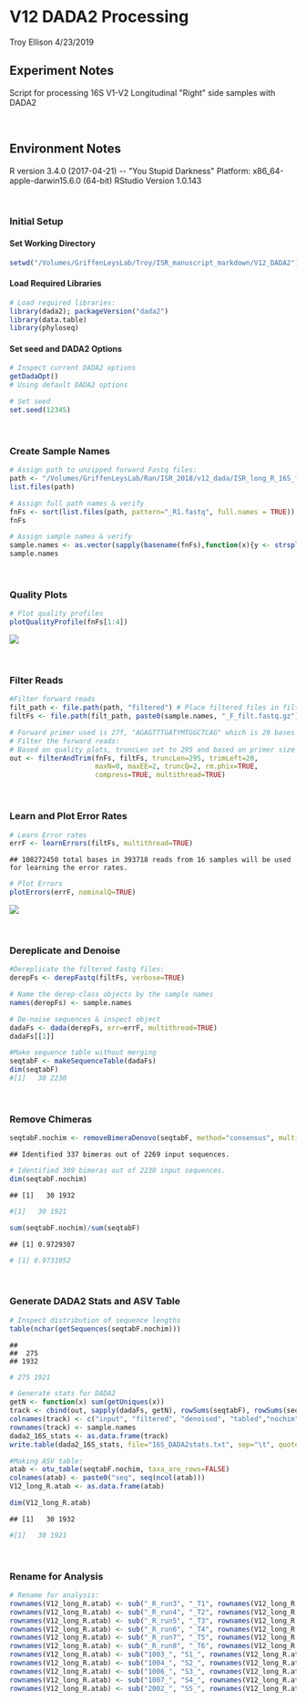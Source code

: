 V12 DADA2 Processing
================
Troy Ellison
4/23/2019

Experiment Notes
----------------

Script for processing 16S V1-V2 Longitudinal "Right" side samples with DADA2

 

Environment Notes
-----------------

R version 3.4.0 (2017-04-21) -- "You Stupid Darkness" Platform: x86\_64-apple-darwin15.6.0 (64-bit) RStudio Version 1.0.143

 

### Initial Setup

#### Set Working Directory

``` r
setwd("/Volumes/GriffenLeysLab/Troy/ISR_manuscript_markdown/V12_DADA2")
```

#### Load Required Libraries

``` r
# Load required libraries:
library(dada2); packageVersion("dada2")
library(data.table)
library(phyloseq)
```

#### Set seed and DADA2 Options

``` r
# Inspect current DADA2 options
getDadaOpt()
# Using default DADA2 options

# Set seed
set.seed(12345)
```

 

### Create Sample Names

``` r
# Assign path to unzipped forward Fastq files:
path <- "/Volumes/GriffenLeysLab/Ran/ISR_2018/v12_dada/ISR_long_R_16S_fastqs" # directory of zipped forward FASTQ files
list.files(path)

# Assign full path names & verify
fnFs <- sort(list.files(path, pattern="_R1.fastq", full.names = TRUE))
fnFs

# Assign sample names & verify
sample.names <- as.vector(sapply(basename(fnFs),function(x){y <- strsplit(x,"_")[[1]];paste(y[2:4],collapse="_")}))
sample.names
```

 

### Quality Plots

``` r
# Plot quality profiles
plotQualityProfile(fnFs[1:4])
```

<img src="V12_DADA2_Markdown_files/figure-markdown_github/unnamed-chunk-5-1.png" style="display: block; margin: auto;" />

 

### Filter Reads

``` r
#Filter forward reads
filt_path <- file.path(path, "filtered") # Place filtered files in filtered/ subdirectory
filtFs <- file.path(filt_path, paste0(sample.names, "_F_filt.fastq.gz"))

# Forward primer used is 27f, "AGAGTTTGATYMTGGCTCAG" which is 20 bases
# Filter the forward reads:
# Based on quality plots, truncLen set to 295 and based on primer size trimLeft set to 20
out <- filterAndTrim(fnFs, filtFs, truncLen=295, trimLeft=20,
                     maxN=0, maxEE=2, truncQ=2, rm.phix=TRUE,
                     compress=TRUE, multithread=TRUE)
```

 

### Learn and Plot Error Rates

``` r
# Learn Error rates
errF <- learnErrors(filtFs, multithread=TRUE)
```

    ## 108272450 total bases in 393718 reads from 16 samples will be used for learning the error rates.

``` r
# Plot Errors
plotErrors(errF, nominalQ=TRUE)
```

![](V12_DADA2_Markdown_files/figure-markdown_github/unnamed-chunk-7-1.png)

 

### Dereplicate and Denoise

``` r
#Dereplicate the filtered fastq files:
derepFs <- derepFastq(filtFs, verbose=TRUE)

# Name the derep-class objects by the sample names
names(derepFs) <- sample.names

# De-noise sequences & inspect object
dadaFs <- dada(derepFs, err=errF, multithread=TRUE)
dadaFs[[1]]

#Make sequence table without merging
seqtabF <- makeSequenceTable(dadaFs)
dim(seqtabF)
#[1]   30 2230
```

 

### Remove Chimeras

``` r
seqtabF.nochim <- removeBimeraDenovo(seqtabF, method="consensus", multithread=TRUE, verbose=TRUE)
```

    ## Identified 337 bimeras out of 2269 input sequences.

``` r
# Identified 309 bimeras out of 2230 input sequences.
dim(seqtabF.nochim)
```

    ## [1]   30 1932

``` r
#[1]   30 1921

sum(seqtabF.nochim)/sum(seqtabF)
```

    ## [1] 0.9729307

``` r
# [1] 0.9731952
```

 

### Generate DADA2 Stats and ASV Table

``` r
# Inspect distribution of sequence lengths
table(nchar(getSequences(seqtabF.nochim)))
```

    ## 
    ##  275 
    ## 1932

``` r
# 275 1921

# Generate stats for DADA2
getN <- function(x) sum(getUniques(x))
track <- cbind(out, sapply(dadaFs, getN), rowSums(seqtabF), rowSums(seqtabF.nochim))
colnames(track) <- c("input", "filtered", "denoised", "tabled","nochim")
rownames(track) <- sample.names
dada2_16S_stats <- as.data.frame(track)
write.table(dada2_16S_stats, file="16S_DADA2stats.txt", sep="\t", quote=F, col.names = NA)

#Making ASV table:
atab <- otu_table(seqtabF.nochim, taxa_are_rows=FALSE)
colnames(atab) <- paste0("seq", seq(ncol(atab)))
V12_long_R.atab <- as.data.frame(atab)

dim(V12_long_R.atab)
```

    ## [1]   30 1932

``` r
#[1]   30 1921
```

 

### Rename for Analysis

``` r
# Rename for analysis:
rownames(V12_long_R.atab) <- sub("_R_run3", "_T1", rownames(V12_long_R.atab))
rownames(V12_long_R.atab) <- sub("_R_run4", "_T2", rownames(V12_long_R.atab))
rownames(V12_long_R.atab) <- sub("_R_run5", "_T3", rownames(V12_long_R.atab))
rownames(V12_long_R.atab) <- sub("_R_run6", "_T4", rownames(V12_long_R.atab))
rownames(V12_long_R.atab) <- sub("_R_run7", "_T5", rownames(V12_long_R.atab))
rownames(V12_long_R.atab) <- sub("_R_run8", "_T6", rownames(V12_long_R.atab))
rownames(V12_long_R.atab) <- sub("1003_", "S1_", rownames(V12_long_R.atab))
rownames(V12_long_R.atab) <- sub("1004_", "S2_", rownames(V12_long_R.atab))
rownames(V12_long_R.atab) <- sub("1006_", "S3_", rownames(V12_long_R.atab))
rownames(V12_long_R.atab) <- sub("1007_", "S4_", rownames(V12_long_R.atab))
rownames(V12_long_R.atab) <- sub("2002_", "S5_", rownames(V12_long_R.atab))
```
